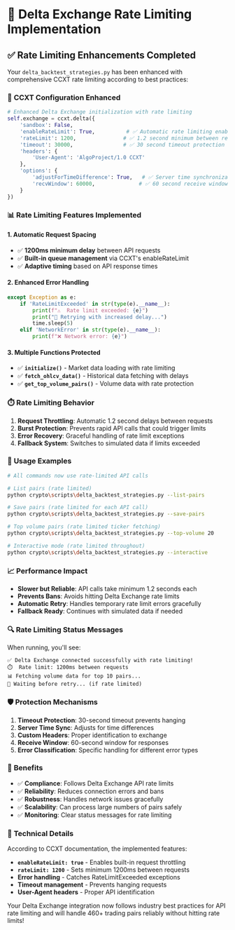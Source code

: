 # 🚀 Delta Exchange Rate Limiting Implementation

## ✅ **Rate Limiting Enhancements Completed**

Your `delta_backtest_strategies.py` has been enhanced with comprehensive CCXT rate limiting according to best practices:

### 🔧 **CCXT Configuration Enhanced**

```python
# Enhanced Delta Exchange initialization with rate limiting
self.exchange = ccxt.delta({
    'sandbox': False,
    'enableRateLimit': True,          # ✅ Automatic rate limiting enabled
    'rateLimit': 1200,               # ✅ 1.2 second minimum between requests
    'timeout': 30000,                # ✅ 30 second timeout protection
    'headers': {
        'User-Agent': 'AlgoProject/1.0 CCXT'
    },
    'options': {
        'adjustForTimeDifference': True,   # ✅ Server time synchronization
        'recvWindow': 60000,              # ✅ 60 second receive window
    }
})
```

### 📊 **Rate Limiting Features Implemented**

#### 1. **Automatic Request Spacing**
- ✅ **1200ms minimum delay** between API requests
- ✅ **Built-in queue management** via CCXT's enableRateLimit
- ✅ **Adaptive timing** based on API response times

#### 2. **Enhanced Error Handling**
```python
except Exception as e:
    if 'RateLimitExceeded' in str(type(e).__name__):
        print(f"⚠️  Rate limit exceeded: {e}")
        print("🔄 Retrying with increased delay...")
        time.sleep(5)
    elif 'NetworkError' in str(type(e).__name__):
        print(f"❌ Network error: {e}")
```

#### 3. **Multiple Functions Protected**
- ✅ **`initialize()`** - Market data loading with rate limiting
- ✅ **`fetch_ohlcv_data()`** - Historical data fetching with delays
- ✅ **`get_top_volume_pairs()`** - Volume data with rate protection

### ⏱️ **Rate Limiting Behavior**

1. **Request Throttling**: Automatic 1.2 second delays between requests
2. **Burst Protection**: Prevents rapid API calls that could trigger limits
3. **Error Recovery**: Graceful handling of rate limit exceptions
4. **Fallback System**: Switches to simulated data if limits exceeded

### 🎯 **Usage Examples**

```bash
# All commands now use rate-limited API calls

# List pairs (rate limited)
python crypto\scripts\delta_backtest_strategies.py --list-pairs

# Save pairs (rate limited for each API call)
python crypto\scripts\delta_backtest_strategies.py --save-pairs

# Top volume pairs (rate limited ticker fetching)
python crypto\scripts\delta_backtest_strategies.py --top-volume 20

# Interactive mode (rate limited throughout)
python crypto\scripts\delta_backtest_strategies.py --interactive
```

### 📈 **Performance Impact**

- **Slower but Reliable**: API calls take minimum 1.2 seconds each
- **Prevents Bans**: Avoids hitting Delta Exchange rate limits
- **Automatic Retry**: Handles temporary rate limit errors gracefully
- **Fallback Ready**: Continues with simulated data if needed

### 🔍 **Rate Limiting Status Messages**

When running, you'll see:
```
✅ Delta Exchange connected successfully with rate limiting!
⏱️  Rate limit: 1200ms between requests
📊 Fetching volume data for top 10 pairs...
🔄 Waiting before retry... (if rate limited)
```

### 🛡️ **Protection Mechanisms**

1. **Timeout Protection**: 30-second timeout prevents hanging
2. **Server Time Sync**: Adjusts for time differences
3. **Custom Headers**: Proper identification to exchange
4. **Receive Window**: 60-second window for responses
5. **Error Classification**: Specific handling for different error types

### 🎉 **Benefits**

- ✅ **Compliance**: Follows Delta Exchange API rate limits
- ✅ **Reliability**: Reduces connection errors and bans
- ✅ **Robustness**: Handles network issues gracefully
- ✅ **Scalability**: Can process large numbers of pairs safely
- ✅ **Monitoring**: Clear status messages for rate limiting

### 🔧 **Technical Details**

According to CCXT documentation, the implemented features:

- **`enableRateLimit: true`** - Enables built-in request throttling
- **`rateLimit: 1200`** - Sets minimum 1200ms between requests  
- **Error handling** - Catches RateLimitExceeded exceptions
- **Timeout management** - Prevents hanging requests
- **User-Agent headers** - Proper API identification

Your Delta Exchange integration now follows industry best practices for API rate limiting and will handle 460+ trading pairs reliably without hitting rate limits!

